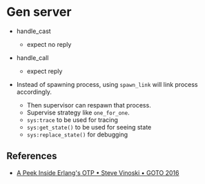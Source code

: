 
# Gen server

- handle_cast
    - expect no reply
- handle_call
    - expect reply

- Instead of spawning process, using `spawn_link` will link process accordingly.
    - Then supervisor can respawn that process.
    - Supervise strategy like `one_for_one`.
    - `sys:trace` to be used for tracing
    - `sys:get_state()` to be used for seeing state
    - `sys:replace_state()` for debugging

## References
- [A Peek Inside Erlang's OTP • Steve Vinoski • GOTO 2016](https://www.youtube.com/watch?v=PkHZPTn1brc)
